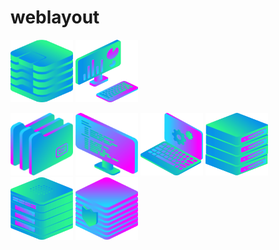 # weblayout
<img src="img/data_storage_2_2.png" width = "100" height = "100"> <img src="img/desktop_analytics_2.png" width = "100" height = "100">

<img src="img/files_2.png" width = "100" height = "100">
<img src="img/monitor_coding_2.png" width = "100" height = "100">

<img src="img/monitor_settings_2.png" width = "100" height = "100">

<img src="img/server_2_2.png" width = "100" height = "100">

<img src="img/server_3.png" width = "100" height = "100">
<img src="img/server_safe_2.png" width = "100" height = "100">


